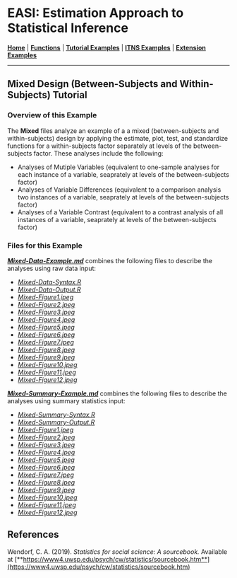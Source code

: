 # EASI: Estimation Approach to Statistical Inference

[**Home**](https://github.com/cwendorf/EASI/) | 
[**Functions**](https://github.com/cwendorf/EASI/tree/master/A-Functions) | 
[**Tutorial Examples**](https://github.com/cwendorf/EASI/tree/master/B-TutorialExamples) | 
[**ITNS Examples**](https://github.com/cwendorf/EASI/tree/master/C-ITNSExamples) | 
[**Extension Examples**](https://github.com/cwendorf/EASI/tree/master/D-ExtensionExamples)

---

## Mixed Design (Between-Subjects and Within-Subjects) Tutorial

### Overview of this Example

The **Mixed** files analyze an example of a a mixed (between-subjects and within-subjects) design by applying the estimate, plot, test, and standardize functions for a within-subjects factor separately at levels of the between-subjects factor. These analyses include the following:

- Analyses of Mutiple Variables (equivalent to one-sample analyses for each instance of a variable, seaprately at levels of the between-subjects factor)
- Analyses of Variable Differences (equivalent to a comparison analysis two instances of a variable, seaprately at levels of the between-subjects factor)
- Analyses of a Variable Contrast (equivalent to a contrast analysis of all instances of a variable, seaprately at levels of the between-subjects factor)

### Files for this Example

[**_Mixed-Data-Example.md_**](./Mixed-Data-Example.md) combines the following files to describe the analyses using raw data input:

- [_Mixed-Data-Syntax.R_](./Mixed-Data-Syntax.R)
- [_Mixed-Data-Output.R_](./Mixed-Data-Output.R)
- [_Mixed-Figure1.jpeg_](./Mixed-Figure1.jpeg)
- [_Mixed-Figure2.jpeg_](./Mixed-Figure2.jpeg)
- [_Mixed-Figure3.jpeg_](./Mixed-Figure3.jpeg) 
- [_Mixed-Figure4.jpeg_](./Mixed-Figure4.jpeg)
- [_Mixed-Figure5.jpeg_](./Mixed-Figure5.jpeg)
- [_Mixed-Figure6.jpeg_](./Mixed-Figure6.jpeg)
- [_Mixed-Figure7.jpeg_](./Mixed-Figure7.jpeg) 
- [_Mixed-Figure8.jpeg_](./Mixed-Figure8.jpeg)
- [_Mixed-Figure9.jpeg_](./Mixed-Figure9.jpeg)
- [_Mixed-Figure10.jpeg_](./Mixed-Figure10.jpeg)
- [_Mixed-Figure11.jpeg_](./Mixed-Figure11.jpeg) 
- [_Mixed-Figure12.jpeg_](./Mixed-Figure12.jpeg)

[**_Mixed-Summary-Example.md_**](./Mixed-Summary-Example.md) combines the following files to describe the analyses using summary statistics input:

- [_Mixed-Summary-Syntax.R_](./Mixed-Summary-Syntax.R)
- [_Mixed-Summary-Output.R_](./Mixed-Summary-Output.R)
- [_Mixed-Figure1.jpeg_](./Mixed-Figure1.jpeg)
- [_Mixed-Figure2.jpeg_](./Mixed-Figure2.jpeg)
- [_Mixed-Figure3.jpeg_](./Mixed-Figure3.jpeg) 
- [_Mixed-Figure4.jpeg_](./Mixed-Figure4.jpeg)
- [_Mixed-Figure5.jpeg_](./Mixed-Figure5.jpeg)
- [_Mixed-Figure6.jpeg_](./Mixed-Figure6.jpeg)
- [_Mixed-Figure7.jpeg_](./Mixed-Figure7.jpeg) 
- [_Mixed-Figure8.jpeg_](./Mixed-Figure8.jpeg)
- [_Mixed-Figure9.jpeg_](./Mixed-Figure9.jpeg)
- [_Mixed-Figure10.jpeg_](./Mixed-Figure10.jpeg)
- [_Mixed-Figure11.jpeg_](./Mixed-Figure11.jpeg) 
- [_Mixed-Figure12.jpeg_](./Mixed-Figure12.jpeg)

## References

Wendorf, C. A. (2019). _Statistics for social science: A sourcebook._ Available at [**https://www4.uwsp.edu/psych/cw/statistics/sourcebook.htm**](https://www4.uwsp.edu/psych/cw/statistics/sourcebook.htm)
